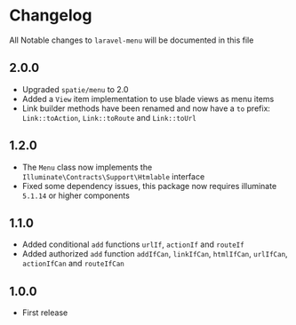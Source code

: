 # Changelog

All Notable changes to `laravel-menu` will be documented in this file

## 2.0.0
- Upgraded `spatie/menu` to 2.0
- Added a `View` item implementation to use blade views as menu items
- Link builder methods have been renamed and now have a `to` prefix: `Link::toAction`, `Link::toRoute` and `Link::toUrl`

## 1.2.0
- The `Menu` class now implements the `Illuminate\Contracts\Support\Htmlable` interface
- Fixed some dependency issues, this package now requires illuminate `5.1.14` or higher components

## 1.1.0
- Added conditional `add` functions `urlIf`, `actionIf` and `routeIf`
- Added authorized `add` function `addIfCan`, `linkIfCan`, `htmlIfCan`, `urlIfCan`, `actionIfCan` and `routeIfCan` 

## 1.0.0
- First release
